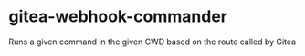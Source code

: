 gitea-webhook-commander
=======================

Runs a given command in the given CWD based on the route called by Gitea
